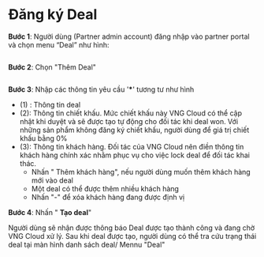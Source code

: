 # Đăng ký Deal

**Bước 1**: Người dùng (Partner admin account) đăng nhập vào partner portal và chọn menu “Deal” như hình:

<figure><img src="https://docs.vngcloud.vn/download/attachments/67993711/image2023-11-9_17-13-28.png?version=1&#x26;modificationDate=1699524809000&#x26;api=v2" alt=""><figcaption></figcaption></figure>

**Bước 2**: Chọn "Thêm Deal"

<figure><img src="https://docs.vngcloud.vn/download/attachments/67993711/image2023-11-9_17-33-24.png?version=1&#x26;modificationDate=1699526005000&#x26;api=v2" alt=""><figcaption></figcaption></figure>

**Bước 3**: Nhập các thông tin yêu cầu '**\***' tương tư như hình

* (1) : Thông tin deal
* (2): Thông tin chiết khấu. Mức chiết khấu này VNG Cloud có thể cập nhật khi duyệt và sẽ được tạo tự động cho đối tác khi deal won. Với những sản phẩm không đăng ký chiết khấu, người dùng để giá trị chiết khấu bằng 0%
* (3): Thông tin khách hàng. Đối tác của VNG Cloud nên điền thông tin khách hàng chính xác nhằm phục vụ cho việc lock deal để đối tác khai thác.&#x20;
  * Nhấn " Thêm khách hàng", nếu người dùng muốn thêm khách hàng mới vào deal
  * Một deal có thể được thêm nhiều khách hàng
  * Nhấn "-" để xóa khách hàng đang được định vị

**Bước 4**: Nhấn " **Tạo deal**"

Người dùng sẽ nhận được thông báo Deal được tạo thành công và đang chờ VNG Cloud xử lý. Sau khi deal được tạo, người dùng có thể tra cứu trạng thái deal tại màn hình danh sách deal/ Mennu "Deal"
